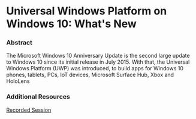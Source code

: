 Universal Windows Platform on Windows 10: What's New
==========

### Abstract

The Microsoft Windows 10 Anniversary Update is the second large update to Windows 10 since its initial release in July 2015. With that, the Universal Windows Platform (UWP) was introduced, to build apps for Windows 10 phones, tablets, PCs, IoT devices, Microsoft Surface Hub, Xbox and HoloLens
 
### Additional Resources

[Recorded Session](https://youtu.be/tzVM3qtn4-Q "Universal Windows Platform on Windows 10: What's New")
